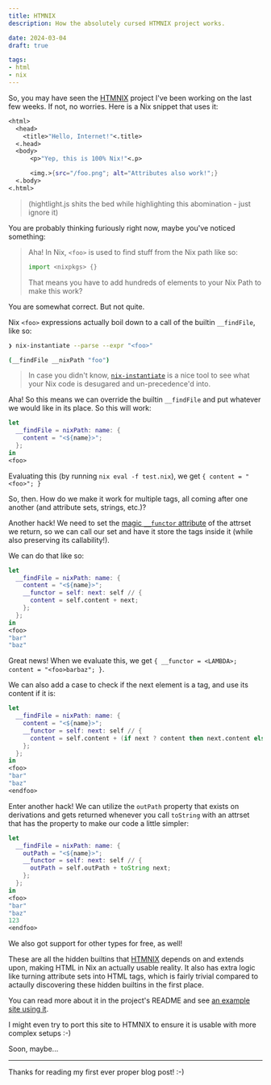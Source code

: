 ```yaml
---
title: HTMNIX
description: How the absolutely cursed HTMNIX project works.

date: 2024-03-04
draft: true

tags:
- html
- nix
---
```


So, you may have seen the [HTMNIX](https://github.com/RGBCube/HTMNIX) project I've
been working on the last few weeks. If not, no worries. Here is a Nix snippet
that uses it:

```nix
<html>
  <head>
    <title>"Hello, Internet!"<.title>
  <.head>
  <body>
      <p>"Yep, this is 100% Nix!"<.p>

      <img.>{src="/foo.png"; alt="Attributes also work!";}
  <.body>
<.html>
```

> (hightlight.js shits the bed while highlighting this abomination - just ignore it)

You are probably thinking furiously right now, maybe you've noticed something:

> Aha! In Nix, `<foo>` is used to find stuff from the Nix path like so:
>
> ```nix
> import <nixpkgs> {}
> ```
>
> That means you have to add hundreds of elements to your Nix Path to make this work?

You are somewhat correct. But not quite.

Nix `<foo>` expressions actually boil down to a call of the builtin `__findFile`, like so:

```sh
❯ nix-instantiate --parse --expr "<foo>"

(__findFile __nixPath "foo")
```

> In case you didn't know, [`nix-instantiate`](https://nixos.org/manual/nix/stable/command-ref/nix-instantiate.html)
> is a nice tool to see what your Nix code is desugared and un-precedence'd into.

Aha! So this means we can override the builtin `__findFile` and put whatever we would like in
its place. So this will work:

```nix
let
  __findFile = nixPath: name: {
    content = "<${name}>";
  };
in
<foo>
```

Evaluating this (by running `nix eval -f test.nix`), we get `{ content = "<foo>"; }`

So, then. How do we make it work for multiple tags, all coming after one another
(and attribute sets, strings, etc.)?

Another hack! We need to set the [magic `__functor` attribute](https://noogle.dev/md/tutorials/functors)
of the attrset we return, so we can call our set and have it store the tags inside it (while also
preserving its callability!).

We can do that like so:

```nix
let
  __findFile = nixPath: name: {
    content = "<${name}>";
    __functor = self: next: self // {
      content = self.content + next;
    };
  };
in
<foo>
"bar"
"baz"
```

Great news! When we evaluate this, we get `{ __functor = <LAMBDA>; content = "<foo>barbaz"; }`.

We can also add a case to check if the next element is a tag, and use its content if it is:

```nix
let
  __findFile = nixPath: name: {
    content = "<${name}>";
    __functor = self: next: self // {
      content = self.content + (if next ? content then next.content else next);
    };
  };
in
<foo>
"bar"
"baz"
<endfoo>
```

Enter another hack! We can utilize the `outPath` property that exists on derivations
and gets returned whenever you call `toString` with an attrset that has the property to make our code a little simpler:

```nix
let
  __findFile = nixPath: name: {
    outPath = "<${name}>";
    __functor = self: next: self // {
      outPath = self.outPath + toString next;
    };
  };
in
<foo>
"bar"
"baz"
123
<endfoo>
```

We also got support for other types for free, as well!

These are all the hidden builtins that [HTMNIX](https://github.com/RGBCube/HTMNIX) depends on
and extends upon, making HTML in Nix an actually usable reality. It also
has extra logic like turning attribute sets into HTML tags, which is fairly trivial
compared to actaully discovering these hidden builtins in the first place.

You can read more about it in the project's README and
see [an example site using it](https://github.com/RGBCube/NixSite).

I might even try to port this site to HTMNIX to ensure it is usable with more complex setups :-)

Soon, maybe...

---

Thanks for reading my first ever proper blog post! :-)
